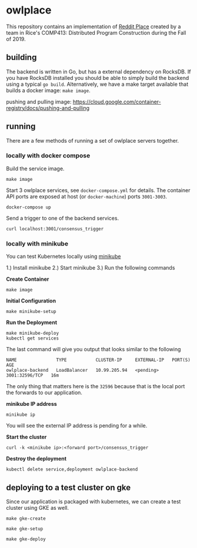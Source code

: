 # owlplace

This repository contains an implementation of [Reddit
Place](https://www.reddit.com/r/place/) created by a team in Rice's COMP413:
Distributed Program Construction during the Fall of 2019.  

## building

The backend is written in Go, but has a external dependency on RocksDB.  If you
have RocksDB installed you should be able to simply build the backend using a
typical `go build`.  Alternatively, we have a make target available that builds a
docker image: `make image`. 


pushing and pulling image:
https://cloud.google.com/container-registry/docs/pushing-and-pulling

## running

There are a few methods of running a set of owlplace servers together.

### locally with docker compose

Build the service image.
```
make image
```

Start 3 owlplace services, see `docker-compose.yml` for details.  The container
API ports are exposed at host (or `docker-machine`) ports `3001-3003`.
```
docker-compose up
```

Send a trigger to one of the backend services.
```
curl localhost:3001/consensus_trigger
```

### locally with minikube

You can test Kubernetes locally using
[minikube](https://kubernetes.io/docs/tasks/tools/install-minikube/)

1.) Install minikube
2.) Start minikube
3.) Run the following commands

**Create Container**

```
make image
```

**Initial Configuration**
```
make minikube-setup
```

**Run the Deployment**
```
make minikube-deploy
kubectl get services
```

The last command will give you output that looks similar to the following
```
NAME               TYPE           CLUSTER-IP     EXTERNAL-IP   PORT(S)          AGE
owlplace-backend   LoadBalancer   10.99.205.94   <pending>     3001:32596/TCP   16m
```

The only thing that matters here is the `32596` because that is the local port
the forwards to our application.

**minikube IP address**
```
minikube ip
```

You will see the external IP address is pending for a while.

**Start the cluster**

```
curl -k <minikube ip>:<forward port>/consensus_trigger
```

**Destroy the deployment**
```
kubectl delete service,deployment owlplace-backend
```

## deploying to a test cluster on gke

Since our application is packaged with kubernetes, we can create a test cluster
using GKE as well.

```
make gke-create
```

```
make gke-setup
```

```
make gke-deploy
```
